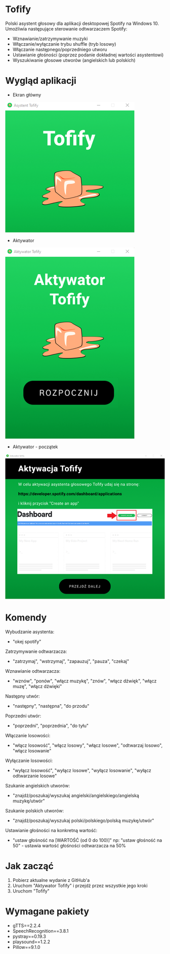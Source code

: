 # Tofify
Polski asystent głosowy dla aplikacji desktopowej Spotify na Windows 10. Umożliwia następujące sterowanie odtwarzaczem Spotify:
- Wznawianie/zatrzymywanie muzyki
- Włączanie/wyłączanie trybu shuffle (tryb losowy)
- Włączanie następnego/poprzedniego utworu
- Ustawianie głośności (poprzez podanie dokładnej wartości asystentowi)
- Wyszukiwanie głosowe utworów (angielskich lub polskich)

# Wygląd aplikacji

- Ekran główny


![main_screen](https://github.com/Kamelleon/Tofify/blob/main/preview_screens/tofify2.png)


- Aktywator


![activator_screen](https://github.com/Kamelleon/Tofify/blob/main/preview_screens/tofify1.png)


- Aktywator - początek


![activator_beginning_screen](https://github.com/Kamelleon/Tofify/blob/main/preview_screens/tofify3.png)

# Komendy
Wybudzanie asystenta:
- "okej spotify"


Zatrzymywanie odtwarzacza:
- "zatrzymaj", "wstrzymaj", "zapauzuj", "pauza", "czekaj"


Wznawianie odtwarzacza:
- "wznów", "ponów", "włącz muzykę", "znów", "włącz dźwięk", "włącz muzę", "włącz dźwięki"


Następny utwór:
- "następny", "następna", "do przodu"


Poprzedni utwór:
- "poprzedni", "poprzednia", "do tyłu"


Włączanie losowości:
- "włącz losowość", "włącz losowy", "włącz losowe", "odtwarzaj losowo", "włącz losowanie"


Wyłączanie losowości:
- "wyłącz losowość", "wyłącz losowe", "wyłącz losowanie", "wyłącz odtwarzanie losowe"


Szukanie angielskich utworów:
- "znajdź/poszukaj/wyszukaj angielski/angielskiego/angielską muzykę/utwór"


Szukanie polskich utworów:
- "znajdź/poszukaj/wyszukaj polski/polskiego/polską muzykę/utwór"


Ustawianie głośności na konkretną wartość:
- "ustaw głośność na [WARTOŚĆ (od 0 do 100)]" np: "ustaw głośność na 50" - ustawia wartość głośności odtwarzacza na 50%

# Jak zacząć
1. Pobierz aktualne wydanie z GitHub'a
2. Uruchom "Aktywator Tofify" i przejdź przez wszystkie jego kroki
3. Uruchom "Tofify"

# Wymagane pakiety
- gTTS==2.2.4
- SpeechRecognition==3.8.1
- pystray==0.19.3
- playsound==1.2.2
- Pillow==9.1.0
